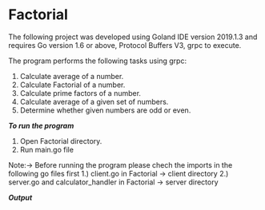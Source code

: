 # Factorial

The following project was developed using Goland IDE version 2019.1.3 and requires Go version 1.6 or above, Protocol Buffers V3, grpc to execute.

The program performs the following tasks using grpc:
1. Calculate average of a number.
2. Calculate Factorial of a number.
3. Calculate prime factors of a number.
4. Calculate average of a given set of numbers.
5. Determine whether given numbers are odd or even.

*****To run the program*****
1. Open Factorial directory.
2. Run main.go file

Note:-> Before running the program please chech the imports in the following go files first
        1.) client.go in Factorial -> client directory
        2.) server.go and calculator_handler in Factorial -> server directory
        
*****Output*****


